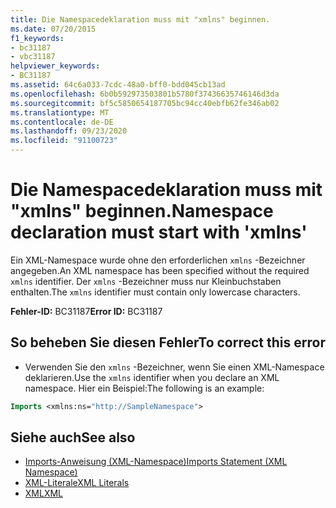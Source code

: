 ```yaml
---
title: Die Namespacedeklaration muss mit "xmlns" beginnen.
ms.date: 07/20/2015
f1_keywords:
- bc31187
- vbc31187
helpviewer_keywords:
- BC31187
ms.assetid: 64c6a033-7cdc-48a0-bff0-bdd045cb13ad
ms.openlocfilehash: 6b0b592973503801b5780f37436635746146d3da
ms.sourcegitcommit: bf5c5850654187705bc94cc40ebfb62fe346ab02
ms.translationtype: MT
ms.contentlocale: de-DE
ms.lasthandoff: 09/23/2020
ms.locfileid: "91100723"
---
```

# <a name="namespace-declaration-must-start-with-xmlns"></a><span data-ttu-id="48430-102">Die Namespacedeklaration muss mit "xmlns" beginnen.</span><span class="sxs-lookup"><span data-stu-id="48430-102">Namespace declaration must start with 'xmlns'</span></span>

<span data-ttu-id="48430-103">Ein XML-Namespace wurde ohne den erforderlichen `xmlns` -Bezeichner angegeben.</span><span class="sxs-lookup"><span data-stu-id="48430-103">An XML namespace has been specified without the required `xmlns` identifier.</span></span> <span data-ttu-id="48430-104">Der `xmlns` -Bezeichner muss nur Kleinbuchstaben enthalten.</span><span class="sxs-lookup"><span data-stu-id="48430-104">The `xmlns` identifier must contain only lowercase characters.</span></span>  
  
 <span data-ttu-id="48430-105">**Fehler-ID:** BC31187</span><span class="sxs-lookup"><span data-stu-id="48430-105">**Error ID:** BC31187</span></span>  
  
## <a name="to-correct-this-error"></a><span data-ttu-id="48430-106">So beheben Sie diesen Fehler</span><span class="sxs-lookup"><span data-stu-id="48430-106">To correct this error</span></span>  
  
- <span data-ttu-id="48430-107">Verwenden Sie den `xmlns` -Bezeichner, wenn Sie einen XML-Namespace deklarieren.</span><span class="sxs-lookup"><span data-stu-id="48430-107">Use the `xmlns` identifier when you declare an XML namespace.</span></span> <span data-ttu-id="48430-108">Hier ein Beispiel:</span><span class="sxs-lookup"><span data-stu-id="48430-108">The following is an example:</span></span>
  
```vb  
Imports <xmlns:ns="http://SampleNamespace">  
```  
  
## <a name="see-also"></a><span data-ttu-id="48430-109">Siehe auch</span><span class="sxs-lookup"><span data-stu-id="48430-109">See also</span></span>

- [<span data-ttu-id="48430-110">Imports-Anweisung (XML-Namespace)</span><span class="sxs-lookup"><span data-stu-id="48430-110">Imports Statement (XML Namespace)</span></span>](../language-reference/statements/imports-statement-xml-namespace.md)
- [<span data-ttu-id="48430-111">XML-Literale</span><span class="sxs-lookup"><span data-stu-id="48430-111">XML Literals</span></span>](../language-reference/xml-literals/index.md)
- [<span data-ttu-id="48430-112">XML</span><span class="sxs-lookup"><span data-stu-id="48430-112">XML</span></span>](../programming-guide/language-features/xml/index.md)
